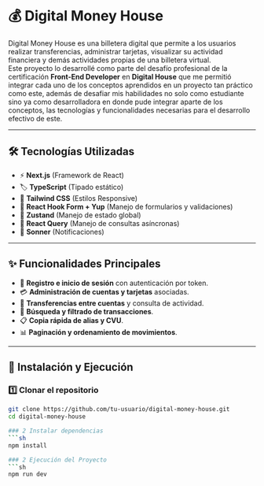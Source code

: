 

# 💰 Digital Money House

Digital Money House es una billetera digital que permite a los usuarios realizar transferencias, administrar tarjetas, visualizar su actividad financiera y demás actividades propias de una billetera virtual.  
Este proyecto lo desarrollé como parte del desafío profesional de la certificación **Front-End Developer** en **Digital House** que me permitió integrar cada uno de los conceptos aprendidos en un proyecto tan práctico como este, además de desafiar mis habilidades no solo como estudiante sino ya como desarrolladora en donde pude integrar aparte de los conceptos, las tecnologías y funcionalidades necesarias para el desarrollo efectivo de este.

---

## 🛠️ Tecnologías Utilizadas
- ⚡ **Next.js** (Framework de React)
- 🏷️ **TypeScript** (Tipado estático)
- 🎨 **Tailwind CSS** (Estilos Responsive)
- 📝 **React Hook Form + Yup** (Manejo de formularios y validaciones)
- 🔗 **Zustand** (Manejo de estado global)
- 🔄 **React Query** (Manejo de consultas asíncronas)
- 🔔 **Sonner** (Notificaciones)

---

## ✨ Funcionalidades Principales
- 🔐 **Registro e inicio de sesión** con autenticación por token.
- 💳 **Administración de cuentas y tarjetas** asociadas.
- 🔄 **Transferencias entre cuentas** y consulta de actividad.
- 🔎 **Búsqueda y filtrado de transacciones**.
- 📋 **Copia rápida de alias y CVU**.
- 📊 **Paginación y ordenamiento de movimientos**.

---

## 🚀 Instalación y Ejecución

### 1️⃣ Clonar el repositorio  
```sh
git clone https://github.com/tu-usuario/digital-money-house.git
cd digital-money-house

### 2 Instalar dependencias
```sh
npm install

### 2 Ejecución del Proyecto
```sh
npm run dev


